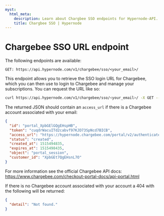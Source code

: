 ```yaml
---
myst:
  html_meta:
    description: Learn about Chargbee SSO endpoints for Hypernode-API.
    title: Chargbee SSO | Hypernode
---
```


# Chargebee SSO URL endpoint

The following endpoints are available:

```
GET: https://api.hypernode.com/v1/chargebee/sso/<your_email>/
```

This endpoint allows you to retrieve the SSO login URL for Chargebee, which you can then use
to login to Chargebee and manage your subscriptions. You can request the URL like so:

```bash
curl https://api.hypernode.com/v1/chargebee/sso/<your_email>/ -X GET --header "Authorization: Token <your_hypernode_api_token>"
```

The returned JSON should contain an `access_url` if there is a Chargebee account associated with your email:

```json
{
  "id": "portal_XpbGElGQgEHspHB",
  "token": "cuqdrWacuITd2cabvf97KJD73SpNcd7BICB",
  "access_url": "https://hypernode.chargebee.com/portal/v2/authenticate?token=cuqdrWacuITd2cabvf97KJD73SpNcd7BICB",
  "status": "created",
  "created_at": 1515494835,
  "expires_at": 1515498435,
  "object": "portal_session",
  "customer_id": "XpbGEt7QgEHsnL7O"
}
```

For more information see the official Chargebee API docs:
https://www.chargebee.com/checkout-portal-docs/api-portal.html

If there is no Chargebee account associated with your account a 404 with the following will be returned:

```json
{
  "detail": "Not found."
}
```
